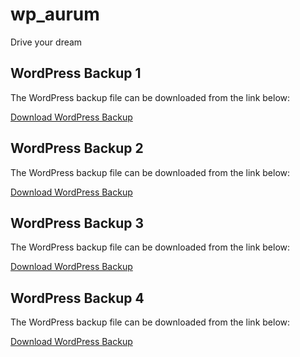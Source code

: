 # wp_aurum
Drive your dream


## WordPress Backup 1
The WordPress backup file can be downloaded from the link below:

[Download WordPress Backup](https://drive.google.com/file/d/1leRZb8k0YDl8P14rKIkpSsQ4DpyY2Lzp/view?usp=drive_link)

## WordPress Backup 2
The WordPress backup file can be downloaded from the link below:

[Download WordPress Backup](https://drive.google.com/file/d/1CHVcWejElychvsPhk_2wa0XpwtfkUvqZ/view?usp=drive_link)

## WordPress Backup 3
The WordPress backup file can be downloaded from the link below:

[Download WordPress Backup](https://drive.google.com/file/d/1Kz6OLZ-t-r1UZRMM-0xJYg956zaC1CD_/view?usp=drive_link)

## WordPress Backup 4
The WordPress backup file can be downloaded from the link below:

[Download WordPress Backup](https://drive.google.com/file/d/1Kz6OLZ-t-r1UZRMM-0xJYg956zaC1CD_/view?usp=drive_link)



